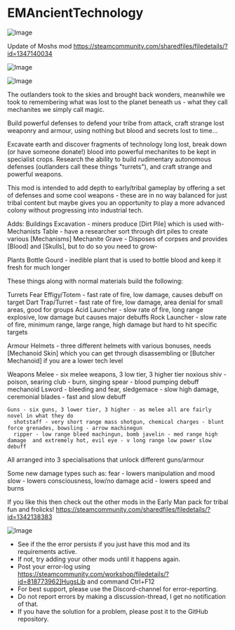 # EMAncientTechnology

![Image](https://i.imgur.com/buuPQel.png)

Update of Moshs mod
https://steamcommunity.com/sharedfiles/filedetails/?id=1347140034

![Image](https://i.imgur.com/pufA0kM.png)

	
![Image](https://i.imgur.com/Z4GOv8H.png)

The outlanders took to the skies and brought back wonders, meanwhile we took to remembering what was lost to the planet beneath us - what they call mechanites we simply call magic.

Build powerful defenses to defend your tribe from attack, craft strange lost weaponry and armour, using nothing but blood and secrets lost to time...

Excavate earth and discover fragments of technology long lost, break down (or have someone donate!) blood into powerful mechanites to be kept in specialist crops. Research the ability to build rudimentary autonomous defenses (outlanders call these things "turrets"), and craft strange and powerful weapons.


This mod is intended to add depth to early/tribal gameplay by offering a set of defenses and some cool weapons - these are in no way balanced for just tribal content but maybe gives you an opportunity to play a more advanced colony without progressing into industrial tech.

Adds:
  Buildings
    Excavation - miners produce [Dirt Pile] which is used with-
    Mechanists Table - have a researcher sort through dirt piles to create various [Mechanisms]
    Mechanite Grave - Disposes of corpses and provides [Blood] and [Skulls], but to do so you need to grow-

  Plants
    Bottle Gourd - inedible plant that is used to bottle blood and keep it fresh for much longer

These things along with normal materials build the following:
  
  Turrets 
    Fear Effigy/Totem - fast rate of fire, low damage, causes debuff on target
    Dart Trap/Turret - fast rate of fire, low damage, area denial for small areas, good for groups
    Acid Launcher - slow rate of fire, long range explosive, low damage but causes major debuffs
    Rock Launcher - slow rate of fire, minimum range, large range, high damage but hard to hit specific targets

  Armour
    Helmets - three different helmets with various bonuses, needs [Mechanoid Skin] which you can get through disassembling or [Butcher Mechanoid] if you are a lower tech level

  Weapons
    Melee - six melee weapons, 3 low tier, 3 higher tier 
      noxious shiv - poison, searing club - burn, singing spear - blood pumping debuff
      mechanoid Lsword - bleeding and fear, sledgemace - slow high damage, ceremonial blades - fast and slow debuff

    Guns - six guns, 3 lower tier, 3 higher - as melee all are fairly novel in what they do
      shotstaff - very short range mass shotgun, chemical charges - blunt force grenades, bowsling - arrow machinegun
      ripper - low range bleed machingun, bomb javelin - med range high damage  and extremely hot, evil eye - v long range low power slow debuff

All arranged into 3 specialisations that unlock different guns/armour

Some new damage types such as:
 fear - lowers manipulation and mood
 slow - lowers consciousness, low/no damage
 acid - lowers speed and burns

If you like this then check out the other mods in the Early Man pack for tribal fun and frolicks!
https://steamcommunity.com/sharedfiles/filedetails/?id=1342138383

![Image](https://i.imgur.com/PwoNOj4.png)



-  See if the the error persists if you just have this mod and its requirements active.
-  If not, try adding your other mods until it happens again.
-  Post your error-log using https://steamcommunity.com/workshop/filedetails/?id=818773962]HugsLib and command Ctrl+F12
-  For best support, please use the Discord-channel for error-reporting.
-  Do not report errors by making a discussion-thread, I get no notification of that.
-  If you have the solution for a problem, please post it to the GitHub repository.




